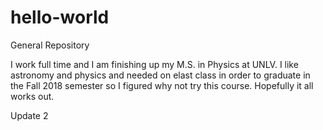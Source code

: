 # hello-world
General Repository

I work full time and I am finishing up my M.S. in Physics at UNLV. I like astronomy and physics and needed on elast class in order to graduate in the Fall 2018 semester so I figured why not try this course. Hopefully it all works out.


Update 2
